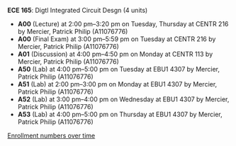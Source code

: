 **ECE 165**: Digtl Integrated Circuit Desgn (4 units)

- **A00** (Lecture) at 2:00 pm–3:20 pm on Tuesday, Thursday at CENTR 216 by Mercier, Patrick Philip (A11076776)
- **A00** (Final Exam) at 3:00 pm–5:59 pm on Tuesday at CENTR 216 by Mercier, Patrick Philip (A11076776)
- **A01** (Discussion) at 4:00 pm–4:50 pm on Monday at CENTR 113 by Mercier, Patrick Philip (A11076776)
- **A50** (Lab) at 4:00 pm–5:00 pm on Tuesday at EBU1 4307 by Mercier, Patrick Philip (A11076776)
- **A51** (Lab) at 2:00 pm–3:00 pm on Monday at EBU1 4307 by Mercier, Patrick Philip (A11076776)
- **A52** (Lab) at 3:00 pm–4:00 pm on Wednesday at EBU1 4307 by Mercier, Patrick Philip (A11076776)
- **A53** (Lab) at 4:00 pm–5:00 pm on Thursday at EBU1 4307 by Mercier, Patrick Philip (A11076776)

[Enrollment numbers over time](./ECE165.tsv)
